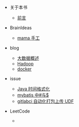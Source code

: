 - 关于本书

  - [前言](README.md)

- BrainIdeas

  - [mama 手工](BrainIdeas/mama手工.md)

- blog

  - [大数据概述](blog/大数据概述.md)
  - [Hadoop](blog/Hadoop.md)
  - [docker](blog/docker.md)

- issue

  - [Java 时间格式化](issue/Java时间格式化.md)
  - [mybatis 中#与\$](issue/mybatis中%23与$.md)
  - [gitlabci 自动化打包上传 UDF](issue/gitlabci自动化打包上传UDF.md)

- LeetCode

  <!-- 1. [两个数相加]()
  1. -->

  -

